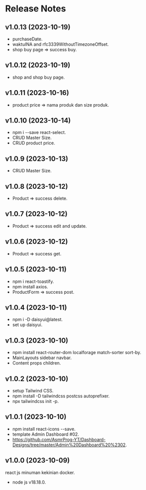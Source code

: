 # Release Notes


## v1.0.13 (2023-10-19)

- purchaseDate.
- waktuINA and rfc3339WithoutTimezoneOffset.
- shop buy page => success buy.

## v1.0.12 (2023-10-19)

- shop and shop buy page.

## v1.0.11 (2023-10-16)

- product price => nama produk dan size produk.

## v1.0.10 (2023-10-14)

- npm i --save react-select.
- CRUD Master Size.
- CRUD product price.

## v1.0.9 (2023-10-13)

- CRUD Master Size.

## v1.0.8 (2023-10-12)

- Product => success delete.

## v1.0.7 (2023-10-12)

- Product => success edit and update.

## v1.0.6 (2023-10-12)

- Product => success get.

## v1.0.5 (2023-10-11)

- npm i react-toastify.
- npm install axios.
- ProductForm => success post.

## v1.0.4 (2023-10-11)

- npm i -D daisyui@latest.
- set up daisyui.

## v1.0.3 (2023-10-10)

- npm install react-router-dom localforage match-sorter sort-by.
- MainLayouts sidebar navbar.
- Content props children.

## v1.0.2 (2023-10-10)

- setup Tailwind CSS.
- npm install -D tailwindcss postcss autoprefixer.
- npx tailwindcss init -p.

## v1.0.1 (2023-10-10)

- npm install react-icons --save.
- template Admin Dashboard #02.
- https://github.com/AsmrProg-YT/Dashboard-Designs/tree/master/Admin%20Dashboard%20%2302.


## v1.0.0 (2023-10-09)

react js minuman kekinian docker.

- node js v18.18.0.
